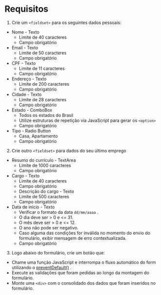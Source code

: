 # Requisitos

1. Crie um ```<fieldset>``` para os seguintes dados pessoais:

* Nome - Texto
  * Limite de 40 caracteres
  * Campo obrigatório
* Email - Texto
  * Limite de 50 caracteres
  * Campo obrigatório
* CPF - Texto
  * Limite de 11 caracteres
  * Campo obrigatório
* Endereço - Texto
  * Limite de 200 caracteres
  * Campo obrigatório
* Cidade - Texto
  * Limite de 28 caracteres
  * Campo obrigatório
* Estado - ComboBox
  * Todos os estados do Brasil
  * Utilize estruturas de repetição via JavaScript para gerar os ```<option>```
  * Campo obrigatório
* Tipo - Radio Button
  * Casa, Apartamento
  * Campo obrigatório

2. Crie outro ```<fieldset>``` para dados do seu último emprego

* Resumo do currículo - TextArea
  * Limite de 1000 caracteres
  * Campo obrigatório
* Cargo - Texto
  * Limite de 40 caracteres
  * Campo obrigatório
  * Descrição do cargo - Texto
  * Limite de 500 caracteres
  * Campo obrigatório
* Data de início - Texto
  * Verificar o formato da data ```dd/mm/aaaa``` .
  * O dia deve ser > 0 e <= 31.
  * O mês deve ser > 0 e <= 12.
  * O ano não pode ser negativo.
  * Caso alguma das condições for inválida no momento do envio do formulário, exibir mensagem de erro contextualizada.
  * Campo obrigatório

3. Logo abaixo do formulário, crie um botão que:
  
  * Chame uma função JavaScript e interrompa o fluxo automático do form utilizando o [preventDefault()](https://developer.mozilla.org/pt-BR/docs/Web/API/Event/preventDefault) .
  * Execute as validações que foram pedidas ao longo da montagem do formulário.
  * Monte uma ```<div>``` com o consolidado dos dados que foram inseridos no formulário.


